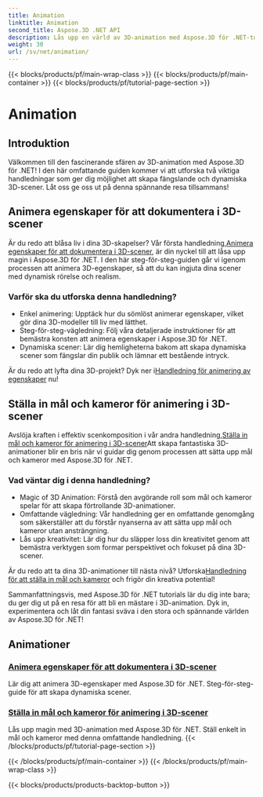 ```yaml
---
title: Animation
linktitle: Animation
second_title: Aspose.3D .NET API
description: Lås upp en värld av 3D-animation med Aspose.3D för .NET-tutorials. Lär dig att animera egenskaper och ställa in mål och kameror för dynamiska scener utan ansträngning.
weight: 30
url: /sv/net/animation/
---
```


{{< blocks/products/pf/main-wrap-class >}}
{{< blocks/products/pf/main-container >}}
{{< blocks/products/pf/tutorial-page-section >}}

# Animation

## Introduktion

Välkommen till den fascinerande sfären av 3D-animation med Aspose.3D för .NET! I den här omfattande guiden kommer vi att utforska två viktiga handledningar som ger dig möjlighet att skapa fängslande och dynamiska 3D-scener. Låt oss ge oss ut på denna spännande resa tillsammans!

## Animera egenskaper för att dokumentera i 3D-scener
Är du redo att blåsa liv i dina 3D-skapelser? Vår första handledning,[Animera egenskaper för att dokumentera i 3D-scener](./property-to-document/), är din nyckel till att låsa upp magin i Aspose.3D för .NET. I den här steg-för-steg-guiden går vi igenom processen att animera 3D-egenskaper, så att du kan ingjuta dina scener med dynamisk rörelse och realism.

### Varför ska du utforska denna handledning?
- Enkel animering: Upptäck hur du sömlöst animerar egenskaper, vilket gör dina 3D-modeller till liv med lätthet.
- Steg-för-steg-vägledning: Följ våra detaljerade instruktioner för att bemästra konsten att animera egenskaper i Aspose.3D för .NET.
- Dynamiska scener: Lär dig hemligheterna bakom att skapa dynamiska scener som fängslar din publik och lämnar ett bestående intryck.

 Är du redo att lyfta dina 3D-projekt? Dyk ner i[Handledning för animering av egenskaper](./property-to-document/) nu!

## Ställa in mål och kameror för animering i 3D-scener
 Avslöja kraften i effektiv scenkomposition i vår andra handledning,[Ställa in mål och kameror för animering i 3D-scener](./setup-target-camera/)Att skapa fantastiska 3D-animationer blir en bris när vi guidar dig genom processen att sätta upp mål och kameror med Aspose.3D för .NET.

### Vad väntar dig i denna handledning?
- Magic of 3D Animation: Förstå den avgörande roll som mål och kameror spelar för att skapa förtrollande 3D-animationer.
- Omfattande vägledning: Vår handledning ger en omfattande genomgång som säkerställer att du förstår nyanserna av att sätta upp mål och kameror utan ansträngning.
- Lås upp kreativitet: Lär dig hur du släpper loss din kreativitet genom att bemästra verktygen som formar perspektivet och fokuset på dina 3D-scener.

 Är du redo att ta dina 3D-animationer till nästa nivå? Utforska[Handledning för att ställa in mål och kameror](./setup-target-camera/) och frigör din kreativa potential!

Sammanfattningsvis, med Aspose.3D för .NET tutorials lär du dig inte bara; du ger dig ut på en resa för att bli en mästare i 3D-animation. Dyk in, experimentera och låt din fantasi sväva i den stora och spännande världen av Aspose.3D för .NET!
## Animationer
### [Animera egenskaper för att dokumentera i 3D-scener](./property-to-document/)
Lär dig att animera 3D-egenskaper med Aspose.3D för .NET. Steg-för-steg-guide för att skapa dynamiska scener.
### [Ställa in mål och kameror för animering i 3D-scener](./setup-target-camera/)
Lås upp magin med 3D-animation med Aspose.3D för .NET. Ställ enkelt in mål och kameror med denna omfattande handledning.
{{< /blocks/products/pf/tutorial-page-section >}}

{{< /blocks/products/pf/main-container >}}
{{< /blocks/products/pf/main-wrap-class >}}

{{< blocks/products/products-backtop-button >}}
